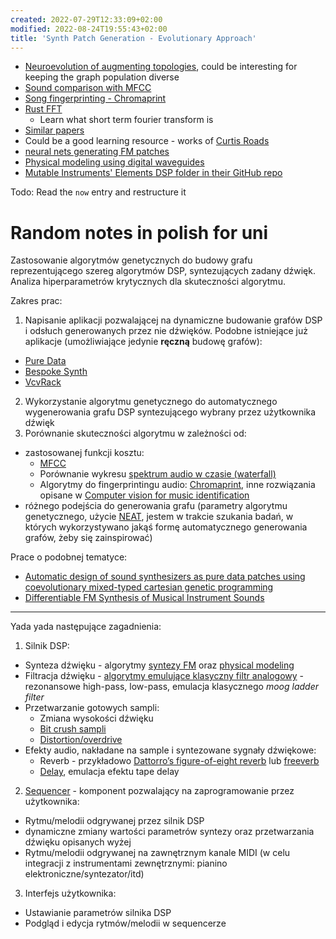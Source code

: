 ```yaml
---
created: 2022-07-29T12:33:09+02:00
modified: 2022-08-24T19:55:43+02:00
title: 'Synth Patch Generation - Evolutionary Approach'
---
```



- [Neuroevolution of augmenting topologies](https://en.wikipedia.org/wiki/Neuroevolution_of_augmenting_topologies),
  could be interesting for keeping the graph population diverse
- [Sound comparison with MFCC](https://github.com/d4r3topk/comparing-audio-files-python)
- [Song fingerprinting - Chromaprint](https://oxygene.sk/2011/01/how-does-chromaprint-work/)
- [Rust FFT](https://docs.rs/rustfft/latest/rustfft/)
  - Learn what short term fourier transform is
- [Similar papers](https://www.google.com/search?q=genetic%20synth%20patch%20&ie=utf-8&oe=utf-8&client=firefox-b-m)
- Could be a good learning resource - works of [Curtis Roads](https://en.m.wikipedia.org/wiki/Curtis_Roads)
- [neural nets generating FM patches](https://fcaspe.github.io/ddx7/) 
- [Physical modeling using digital waveguides](https://ccrma.stanford.edu/~jos/pmudw/)
- [Mutable Instruments' Elements DSP folder in their GitHub repo](https://github.com/pichenettes/eurorack/tree/master/elements/dsp)

Todo: Read the `now` entry and restructure it


# Random notes in polish for uni

Zastosowanie algorytmów genetycznych do budowy grafu reprezentującego szereg algorytmów DSP,
syntezujących zadany dźwięk. Analiza hiperparametrów krytycznych dla skuteczności algorytmu.

Zakres prac:

1. Napisanie aplikacji pozwalającej na dynamiczne budowanie grafów DSP i odsłuch generowanych przez nie dźwięków.
  Podobne istniejące już aplikacje (umożliwiające jedynie **ręczną** budowę grafów):
  - [Pure Data](http://puredata.info/)
  - [Bespoke Synth](https://www.bespokesynth.com/)
  - [VcvRack](https://vcvrack.com/)
2. Wykorzystanie algorytmu genetycznego do automatycznego wygenerowania grafu DSP syntezującego wybrany przez użytkownika dźwięk
3. Porównanie skuteczności algorytmu w zależności od:
  - zastosowanej funkcji kosztu:
    - [MFCC](https://en.wikipedia.org/wiki/Mel-frequency_cepstrum)
    - Porównanie wykresu [spektrum audio w czasie (waterfall)](https://en.wikipedia.org/wiki/Waterfall_plot)
    - Algorytmy do fingerprintingu audio: [Chromaprint](https://oxygene.sk/2011/01/how-does-chromaprint-work/),
      inne rozwiązania opisane w [Computer vision for music identification](https://ieeexplore.ieee.org/document/1467322)
  - różnego podejścia do generowania grafu (parametry algorytmu genetycznego,
    użycie [NEAT](https://en.wikipedia.org/wiki/Neuroevolution_of_augmenting_topologies), jestem w trakcie szukania
    badań, w których wykorzystywano jakąś formę automatycznego generowania grafów, żeby się zainspirować)


Prace o podobnej tematyce:

- [Automatic design of sound synthesizers as pure data patches using coevolutionary mixed-typed cartesian genetic programming](https://dl.acm.org/doi/10.1145/2576768.2598303)
- [Differentiable FM Synthesis of Musical Instrument Sounds](https://fcaspe.github.io/ddx7/)


---

Yada yada następujące zagadnienia:

1. Silnik DSP:
  - Synteza dźwięku - algorytmy [syntezy FM](https://ccrma.stanford.edu/~jos/sasp/Frequency_Modulation_FM_Synthesis.html) oraz [physical modeling](https://ccrma.stanford.edu/software/clm/compmus/clm-tutorials/pm.html)
  - Filtracja dźwięku - [algorytmy emulujące klasyczny filtr analogowy](https://ccrma.stanford.edu/~jos/filters/Elementary_Audio_Digital_Filters.html) - rezonansowe high-pass, low-pass, emulacja klasycznego *moog ladder filter*
  - Przetwarzanie gotowych sampli:
    - Zmiana wysokości dźwięku
    - [Bit crush sampli](https://en.wikipedia.org/wiki/Bitcrusher)
    - [Distortion/overdrive](https://en.wikipedia.org/wiki/Distortion_(music))
  - Efekty audio, nakładane na sample i syntezowane sygnały dźwiękowe:
    - Reverb - przykładowo [Dattorro’s figure-of-eight reverb](https://ccrma.stanford.edu/~dattorro/EffectDesignPart1.pdf) lub [freeverb](https://ccrma.stanford.edu/~jos/pasp/Freeverb.html)
    - [Delay](https://en.wikipedia.org/wiki/Delay_(audio_effect)), emulacja efektu tape delay
2. [Sequencer](https://en.wikipedia.org/wiki/Music_sequencer) - komponent pozwalający na zaprogramowanie przez użytkownika:
  - Rytmu/melodii odgrywanej przez silnik DSP
  - dynamiczne zmiany wartości parametrów syntezy oraz przetwarzania dźwięku opisanych wyżej
  - Rytmu/melodii odgrywanej na zawnętrznym kanale MIDI (w celu integracji z instrumentami zewnętrznymi: pianino elektroniczne/syntezator/itd)
3. Interfejs użytkownika:
  - Ustawianie parametrów silnika DSP
  - Podgląd i edycja rytmów/melodii w sequencerze

